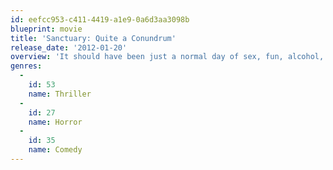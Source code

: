 ```yaml
---
id: eefcc953-c411-4419-a1e9-0a6d3aa3098b
blueprint: movie
title: 'Sanctuary: Quite a Conundrum'
release_date: '2012-01-20'
overview: 'It should have been just a normal day of sex, fun, alcohol, hormones and debauchery for Tabitha and Mimi, two over-privileged twenty-somethings. But that so-called normalcy gets tossed out the window when a devastating event occurs at a pool party.'
genres:
  -
    id: 53
    name: Thriller
  -
    id: 27
    name: Horror
  -
    id: 35
    name: Comedy
---
```

